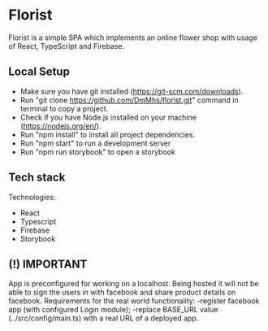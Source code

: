 # Florist
Florist is a simple SPA which implements an online flower shop with usage of React, TypeScript and Firebase.

## Local Setup
* Make sure you have git installed (https://git-scm.com/downloads).
* Run "git clone https://github.com/DmMhs/florist.git" command in terminal to copy a project.
* Check if you have Node.js installed on your machine (https://nodejs.org/en/).
* Run "npm install" to install all project dependencies. 
* Run "npm start" to run a development server
* Run "npm run storybook" to open a storybook

## Tech stack
Technologies:
* React
* Typescript
* Firebase
* Storybook

## (!) IMPORTANT
App is preconfigured for working on a localhost. Being hosted it will not be able to sign the users in with facebook and share product details on facebook.
Requirements for the real world functionality:
-register facebook app (with configured Login module);
-replace BASE_URL value (../src/config/main.ts) with a real URL of a deployed app.
